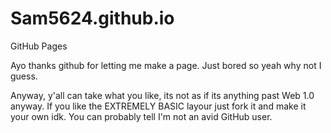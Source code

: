 # Sam5624.github.io
GitHub Pages

Ayo thanks github for letting me make a page. Just bored so yeah why not I guess.

Anyway, y'all can take what you like, its not as if its anything past Web 1.0 anyway. If you like the EXTREMELY BASIC layour just fork it and make it your own idk. You can probably tell I'm not an avid GitHub user. 
